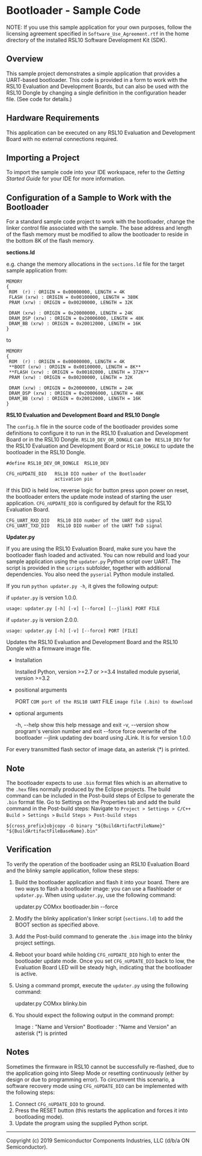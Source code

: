 Bootloader - Sample Code
========================

NOTE: If you use this sample application for your own purposes, follow
      the licensing agreement specified in `Software_Use_Agreement.rtf`
      in the home directory of the installed RSL10 Software
      Development Kit (SDK).

Overview
--------
This sample project demonstrates a simple application that provides a UART-based 
bootloader. This code is provided in a form to work with the RSL10 Evaluation 
and Development Boards, but can also be used with the RSL10 Dongle by changing 
a single definition in the configuration header file. (See code for details.)

Hardware Requirements
---------------------
This application can be executed on any RSL10 Evaluation and Development Board
with no external connections required.

Importing a Project
-------------------
To import the sample code into your IDE workspace, refer to the 
*Getting Started Guide* for your IDE for more information.

Configuration of a Sample to Work with the Bootloader
-----------------------------------------------------
For a standard sample code project to work with the bootloader, change the 
linker control file associated with the sample. The base address and length of 
the flash memory must be modified to allow the bootloader to reside in the 
bottom 8K of the flash memory.

__sections.ld__

e.g. change the memory allocations in the `sections.ld` file for the target 
sample application from:

    MEMORY
    {
     ROM  (r) : ORIGIN = 0x00000000, LENGTH = 4K
     FLASH (xrw) : ORIGIN = 0x00100000, LENGTH = 380K
     PRAM (xrw) : ORIGIN = 0x00200000, LENGTH = 32K

     DRAM (xrw) : ORIGIN = 0x20000000, LENGTH = 24K
     DRAM_DSP (xrw) : ORIGIN = 0x20006000, LENGTH = 48K
     DRAM_BB (xrw) : ORIGIN = 0x20012000, LENGTH = 16K
    }
to

    MEMORY
    {
     ROM  (r) : ORIGIN = 0x00000000, LENGTH = 4K
     **BOOT (xrw) : ORIGIN = 0x00100000, LENGTH = 8K**
     **FLASH (xrw) : ORIGIN = 0x00102000, LENGTH = 372K**
     PRAM (xrw) : ORIGIN = 0x00200000, LENGTH = 32K

     DRAM (xrw) : ORIGIN = 0x20000000, LENGTH = 24K
     DRAM_DSP (xrw) : ORIGIN = 0x20006000, LENGTH = 48K
     DRAM_BB (xrw) : ORIGIN = 0x20012000, LENGTH = 16K
    }

__RSL10 Evaluation and Development Board and RSL10 Dongle__

The `config.h` file in the source code of the bootloader provides some 
definitions to configure it to run in the RSL10 Evaluation and Development 
Board or in the RSL10 Dongle. `RSL10_DEV_OR_DONGLE` can be ` RESL10_DEV` for the 
RSL10 Evaluation and Development Board or `RSL10_DONGLE` to update the bootloader 
in the RSL10 Dongle.

    #define RSL10_DEV_OR_DONGLE	 RSL10_DEV

    CFG_nUPDATE_DIO   RSL10 DIO number of the Bootloader
                      activation pin
If this DIO is held low, reverse logic for button press upon power on reset, the bootloader enters the update 
mode instead of starting the user application. `CFG_nUPDATE_DIO` is configured by default 
for the RSL10 Evaluation Board.

    CFG_UART_RXD_DIO   RSL10 DIO number of the UART RxD signal
    CFG_UART_TXD_DIO   RSL10 DIO number of the UART TxD signal

__Updater.py__

If you are using the RSL10 Evaluation Board, make sure you have the bootloader 
flash loaded and activated. You can now rebuild and load your sample application 
using the `updater.py` Python script over UART. The script is provided in 
the `scripts` subfolder, together with additional dependencies. You also need 
the `pyserial` Python module installed.

If you run `python updater.py -h`, it gives the following output:

if `updater.py` is version 1.0.0.

    usage: updater.py [-h] [-v] [--force] [--jlink] PORT FILE
if `updater.py` is version 2.0.0.

    usage: updater.py [-h] [-v] [--force] PORT [FILE]
Updates the RSL10 Evaluation and Development Board and the RSL10 Dongle with 
a firmware image file.

- Installation

    Installed Python, version >=2.7 or >=3.4
    Installed module pyserial, version >=3.2
- positional arguments

    PORT           `COM port of the RSL10 UART`
    FILE           `image file (.bin) to download`

- optional arguments

    -h, --help     show this help message and exit
    -v, --version  show program's version number and exit
    --force        force overwrite of the bootloader
    --jlink        updating dev board using JLink. It is for 
                   version 1.0.0

For every transmitted flash sector of image data, an asterisk (*) is printed.

Note
----
The bootloader expects to use `.bin` format files which is an alternative to 
the `.hex` files normally produced by the Eclipse projects. The build command 
can be included in the Post-build steps of Eclipse to generate the `.bin` 
format file. Go to Settings on the Properties tab and add the build command 
in the Post-build steps:
Navigate to `Project > Settings > C/C++ Build > Settings >`
`Build Steps > Post-build steps`

```
${cross_prefix}objcopy -O binary "${BuildArtifactFileName}" 
"${BuildArtifactFileBaseName}.bin"
```

Verification
------------
To verify the operation of the bootloader using an RSL10 Evaluation Board and 
the blinky sample application, 
follow these steps: 
1. Build the bootloader application and flash it into your board. There are 
   two ways to flash a bootloader image:
   you can use a flashloader or `updater.py`. When using `updater.py`, 
   use the following command: 
	
    updater.py COMxx bootloader.bin --force
2. Modify the blinky application's linker script (`sections.ld`) to add 
   the BOOT section as specified above.
3. Add the Post-build command to generate the `.bin` image into the blinky 
   project settings.
4. Reboot your board while holding `CFG_nUPDATE_DIO` high to enter the bootloader update 
   mode. Once you set `CFG_nUPDATE_DIO` back to low, the Evaluation Board LED will be 
   steady high, indicating that the bootloader is active.
5. Using a command prompt, execute the `updater.py` using the following 
   command: 

    updater.py COMxx blinky.bin
6. You should expect the following output in the command prompt: 

    Image : "Name and Version"
    Bootloader : "Name and Version"
    an asterisk (*) is printed

Notes
-----
Sometimes the firmware in RSL10 cannot be successfully re-flashed, due to the
application going into Sleep Mode or resetting continuously (either by design 
or due to programming error). To circumvent this scenario, a software recovery
mode using `CFG_nUPDATE_DIO` can be implemented with the following steps:

1. Connect `CFG_nUPDATE_DIO` to ground.
2. Press the RESET button (this restarts the application and forces it into
   bootloading mode).
3. Update the program using the supplied Python script.

***********************************************************
Copyright (c) 2019 Semiconductor Components Industries, LLC
(d/b/a ON Semiconductor).
